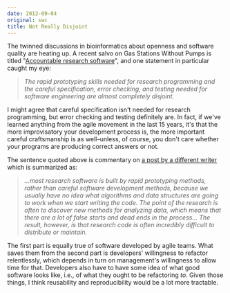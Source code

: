 ```yaml
---
date: 2012-09-04
original: swc
title: Not Really Disjoint
---
```

<p>The twinned discussions in bioinformatics about openness and software quality are heating up. A recent salvo on Gas Stations Without Pumps is titled "<a href="http://gasstationwithoutpumps.wordpress.com/2012/08/27/accountable-research-software/">Accountable research software</a>", and one statement in particular caught my eye:</p>
<blockquote><p><em>The rapid prototyping skills needed for research programming and the careful specification, error checking, and testing needed for software engineering are almost completely disjoint.</em></p></blockquote>
<p>I might agree that careful specification isn't needed for research programming, but error checking and testing definitely are. In fact, if we've learned anything from the agile movement in the last 15 years, it's that the more improvisatory your development process is, the more important careful craftsmanship is as well–unless, of course, you don't care whether your programs are producing correct answers or not.</p>
<p>The sentence quoted above is commentary on <a href="http://bytesizebio.net/index.php/2012/08/24/can-we-make-research-software-accountable/"> a post by a different writer</a> which is summarized as:</p>
<blockquote><p><em>…most research software is built by rapid prototyping methods, rather than careful software development methods, because we usually have no idea what algorithms and data structures are going to work when we start writing the code. The point of the research is often to discover new methods for analyzing data, which means that there are a lot of false starts and dead ends in the process… The result, however, is that research code is often incredibly difficult to distribute or maintain.</em></p></blockquote>
<p>The first part is equally true of software developed by agile teams. What saves them from the second part is developers' willingness to refactor relentlessly, which depends in turn on management's willingness to allow time for that. Developers also have to have some idea of what good software looks like, i.e., of what they ought to be refactoring <em>to</em>. Given those things, I think reusability and reproducibility would be a lot more tractable.</p>
